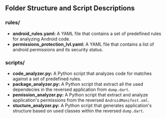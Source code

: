 ## Folder Structure and Script Descriptions

### rules/

- <b>android_rules.yaml:</b> A YAML file that contains a set of predefined rules for analyzing Android code.
- <b>permissions_protection_lvl.yaml:</b> A YAML file that contains a list of android permissions and its security status.

### scripts/

- <b>code_analyzer.py:</b> A Python script that analyzes code for matches against a set of predefined rules.
- <b>package_analyzer.py:</b> A Python script that extract all the used dependecies in the reversed application from `dump.dart`.
- <b>pemission_analyzer.py:</b> A Python script that extract and analyze application's permissions from the reversed `AndroidManifest.xml`.
- <b>stucture_analyzer.py:</b> A Python script that generates application's structure based on used classes within the reversed `dump.dart`.
